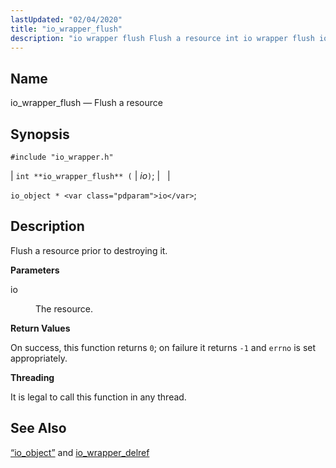 ```yaml
---
lastUpdated: "02/04/2020"
title: "io_wrapper_flush"
description: "io wrapper flush Flush a resource int io wrapper flush io io object io Flush a resource prior to destroying it io The resource On success this function returns 0 on failure it returns 1 and errno is set appropriately It is legal to call this function in any thread..."
---
```


<a name="apis.io_wrapper_flush"></a> 
## Name

io_wrapper_flush — Flush a resource

## Synopsis

`#include "io_wrapper.h"`

| `int **io_wrapper_flush** (` | <var class="pdparam">io</var>`)`; |   |

`io_object * <var class="pdparam">io</var>`;<a name="idp53661584"></a> 
## Description

Flush a resource prior to destroying it.

**<a name="idp53662800"></a> Parameters**

<dl class="variablelist">

<dt>io</dt>

<dd>

The resource.

</dd>

</dl>

**<a name="idp53665504"></a> Return Values**

On success, this function returns `0`; on failure it returns `-1` and `errno` is set appropriately.

**<a name="idp53667808"></a> Threading**

It is legal to call this function in any thread.

<a name="idp53668912"></a> 
## See Also

[“io_object”](/momentum/3/3-api/structs-io-object) and [io_wrapper_delref](/momentum/3/3-api/apis-io-wrapper-delref)